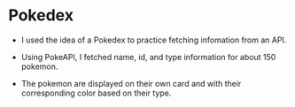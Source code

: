 # Pokedex

- I used the idea of a Pokedex to practice fetching infomation from an API.

- Using PokeAPI, I fetched name, id, and type information for about 150 pokemon.

- The pokemon are displayed on their own card and with their corresponding color based on their type.
